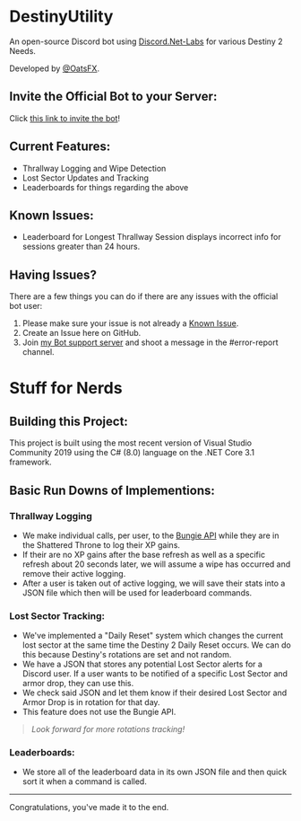 # DestinyUtility
An open-source Discord bot using [Discord.Net-Labs](https://github.com/Discord-Net-Labs/Discord.Net-Labs) for various Destiny 2 Needs.

Developed by [@OatsFX](https://twitter.com/OatsFX).

## Invite the Official Bot to your Server:
Click [this link to invite the bot](https://discord.com/oauth2/authorize?client_id=882303133643047005&scope=bot&permissions=8&scope=applications.commands)!

## Current Features:
- Thrallway Logging and Wipe Detection
- Lost Sector Updates and Tracking
- Leaderboards for things regarding the above

## Known Issues:
- Leaderboard for Longest Thrallway Session displays incorrect info for sessions greater than 24 hours.

## Having Issues?
There are a few things you can do if there are any issues with the official bot user:
1. Please make sure your issue is not already a [Known Issue](#known-issues).
2. Create an Issue here on GitHub.
3. Join [my Bot support server](https://discord.gg/qTHRZJx4qt) and shoot a message in the #error-report channel.

# Stuff for Nerds

## Building this Project:
This project is built using the most recent version of Visual Studio Community 2019 using the C# (8.0) language on the .NET Core 3.1 framework.

## Basic Run Downs of Implementions:
### Thrallway Logging
- We make individual calls, per user, to the [Bungie API](https://github.com/Bungie-net/api) while they are in the Shattered Throne to log their XP gains.
- If their are no XP gains after the base refresh as well as a specific refresh about 20 seconds later, we will assume a wipe has occurred and remove their active logging.
- After a user is taken out of active logging, we will save their stats into a JSON file which then will be used for leaderboard commands.

### Lost Sector Tracking:
- We've implemented a "Daily Reset" system which changes the current lost sector at the same time the Destiny 2 Daily Reset occurs. We can do this because Destiny's rotations are set and not random.
- We have a JSON that stores any potential Lost Sector alerts for a Discord user. If a user wants to be notified of a specific Lost Sector and armor drop, they can use this.
- We check said JSON and let them know if their desired Lost Sector and Armor Drop is in rotation for that day.
- This feature does not use the Bungie API.
> *Look forward for more rotations tracking!*

### Leaderboards:
- We store all of the leaderboard data in its own JSON file and then quick sort it when a command is called.

---

Congratulations, you've made it to the end.
